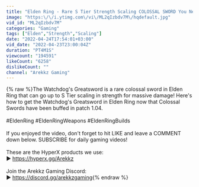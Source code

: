 ```yaml
---
title: "Elden Ring - Rare S Tier Strength Scaling COLOSSAL SWORD You Need to Get!"
image: "https:\/\/i.ytimg.com\/vi\/ML2qIzbdv7M\/hqdefault.jpg"
vid_id: "ML2qIzbdv7M"
categories: "Gaming"
tags: ["Elden","Strength","Scaling"]
date: "2022-04-24T17:54:01+03:00"
vid_date: "2022-04-23T23:00:04Z"
duration: "PT4M1S"
viewcount: "194591"
likeCount: "6258"
dislikeCount: ""
channel: "Arekkz Gaming"
---
```

{% raw %}The Watchdog's Greatsword is a rare colossal sword in Elden Ring that can go up to S Tier scaling in strength for massive damage! Here's how to get the Watchdog's Greatsword in Elden Ring now that Colossal Swords have been buffed in patch 1.04.<br /><br />#EldenRing #EldenRingWeapons #EldenRingBuilds<br /><br />If you enjoyed the video, don't forget to hit LIKE and leave a COMMENT down below. SUBSCRIBE for daily gaming videos!<br /><br />These are the HyperX products we use:<br />► <a rel="nofollow" target="blank" href="https://hyperx.gg/Arekkz">https://hyperx.gg/Arekkz</a><br /><br />Join the Arekkz Gaming Discord: <br />► <a rel="nofollow" target="blank" href="https://discord.gg/arekkzgaming">https://discord.gg/arekkzgaming</a>{% endraw %}
